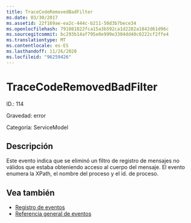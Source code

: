 ```yaml
---
title: TraceCodeRemovedBadFilter
ms.date: 03/30/2017
ms.assetid: 22f169ae-ea2c-444c-b211-50d3b7bece34
ms.openlocfilehash: 791081822fca15a3b592ca1d2282a1842d61d96c
ms.sourcegitcommit: bc293b14af795e0e999e3304dd40c0222cf2ffe4
ms.translationtype: MT
ms.contentlocale: es-ES
ms.lasthandoff: 11/26/2020
ms.locfileid: "96259426"
---
```

# <a name="tracecoderemovedbadfilter"></a>TraceCodeRemovedBadFilter

ID.: 114  
  
 Gravedad: error  
  
 Categoría: ServiceModel  
  
## <a name="description"></a>Descripción  

 Este evento indica que se eliminó un filtro de registro de mensajes no válidos que estaba obteniendo acceso al cuerpo del mensaje. El evento enumera la XPath, el nombre del proceso y el id. de proceso.  
  
## <a name="see-also"></a>Vea también

- [Registro de eventos](index.md)
- [Referencia general de eventos](events-general-reference.md)
